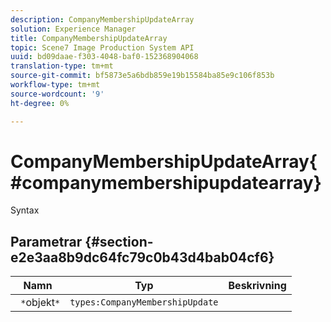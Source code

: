 ```yaml
---
description: CompanyMembershipUpdateArray
solution: Experience Manager
title: CompanyMembershipUpdateArray
topic: Scene7 Image Production System API
uuid: bd09daae-f303-4048-baf0-152368904068
translation-type: tm+mt
source-git-commit: bf5873e5a6bdb859e19b15584ba85e9c106f853b
workflow-type: tm+mt
source-wordcount: '9'
ht-degree: 0%

---
```



# CompanyMembershipUpdateArray{#companymembershipupdatearray}

Syntax

## Parametrar {#section-e2e3aa8b9dc64fc79c0b43d4bab04cf6}

| Namn | Typ | Beskrivning |
|---|---|---|
| ` *`objekt`*` | `types:CompanyMembershipUpdate` |  |

